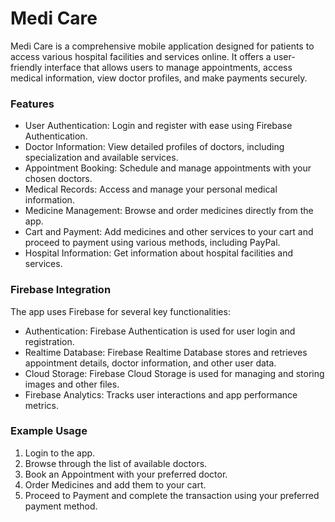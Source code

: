 # Medi Care

Medi Care is a comprehensive mobile application designed for patients to access various hospital facilities and services online. It offers a user-friendly interface that allows users to manage appointments, access medical information, view doctor profiles, and make payments securely.

### Features

  * User Authentication: Login and register with ease using Firebase Authentication.
  * Doctor Information: View detailed profiles of doctors, including specialization and available services.
  * Appointment Booking: Schedule and manage appointments with your chosen doctors.
  * Medical Records: Access and manage your personal medical information.
  * Medicine Management: Browse and order medicines directly from the app.
  * Cart and Payment: Add medicines and other services to your cart and proceed to payment using various methods, including PayPal.
  * Hospital Information: Get information about hospital facilities and services.

### Firebase Integration

The app uses Firebase for several key functionalities:

  * Authentication: Firebase Authentication is used for user login and registration.
  * Realtime Database: Firebase Realtime Database stores and retrieves appointment details, doctor information, and other user data.
  * Cloud Storage: Firebase Cloud Storage is used for managing and storing images and other files.
  * Firebase Analytics: Tracks user interactions and app performance metrics.

### Example Usage

  1. Login to the app.
  2. Browse through the list of available doctors.  
  3. Book an Appointment with your preferred doctor.
  4. Order Medicines and add them to your cart.
  5. Proceed to Payment and complete the transaction using your preferred payment method.
